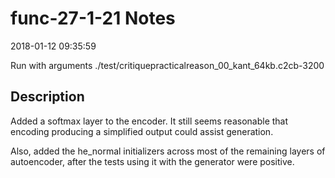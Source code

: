 # func-27-1-21 Notes

2018-01-12 09:35:59

Run with arguments ./test/critiquepracticalreason_00_kant_64kb.c2cb-3200 

## Description

Added a softmax layer to the encoder. It still seems reasonable
that encoding producing a simplified output could assist
generation.

Also, added the he_normal initializers across most of the
remaining layers of autoencoder, after the tests using it
with the generator were positive.


